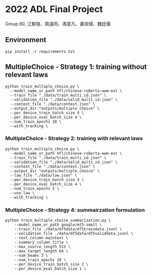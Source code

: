 # 2022 ADL Final Project
Group 80, 江郁瑄、周遠同、馮意凡、黃琮煒、魏廷儒


## Environment
```shell
pip install -r requirements.txt
```


## MultipleChoice - Strategy 1: training without relevant laws
```shell
python train_multiple_choice.py \
  --model_name_or_path hfl/chinese-roberta-wwm-ext \
  --train_file "./data/train_multi_id.json" \
  --validation_file "./data/valid_multi_id.json" \
  --context_file "./data/context.json" \
  --output_dir "outputs/multiple_choice" \
  --per_device_train_batch_size 4 \
  --per_device_eval_batch_size 4 \
  --num_train_epochs 10 \
  --with_tracking \
```


### MultipleChoice - Strategy 2: training with relevant laws
```shell
python train_multiple_choice.py \
  --model_name_or_path hfl/chinese-roberta-wwm-ext \
  --train_file "./data/train_multi_id.json" \
  --validation_file "./data/valid_multi_id.json" \
  --context_file "./data/context.json" \
  --output_dir "outputs/multiple_choice" \
  --law_file "./data/law.json" \
  --per_device_train_batch_size 4 \
  --per_device_eval_batch_size 4 \
  --num_train_epochs 5 \
  --use_law \
  --with_tracking \
```



### MultipleChoice - Strategy 4: summairzation formulation
```shell
python train_multiple_choice_summarization.py \
    --model_name_or_path google/mt5-small \
    --train_file ./data/mT5data/mT5traindata.jsonl \
    --validation_file ./data/mT5data/mT5validdata.jsonl \
    --text_column maintext \
    --summary_column title \
    --max_source_length 512 \
    --max_target_length 64 \
    --num_beams 3 \
    --num_train_epochs 10 \
    --per_device_train_batch_size 1 \
    --per_device_eval_batch_size 1 \

```